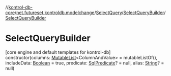 //[kontrol-db-core](../../../../index.md)/[net.futureset.kontroldb.modelchange](../../index.md)/[SelectQuery](../index.md)/[SelectQueryBuilder](index.md)/[SelectQueryBuilder](-select-query-builder.md)

# SelectQueryBuilder

[core engine and default templates for kontrol-db]\
constructor(columns: [MutableList](https://kotlinlang.org/api/latest/jvm/stdlib/kotlin.collections/-mutable-list/index.html)&lt;ColumnAndValue&gt; = mutableListOf(), includeData: [Boolean](https://kotlinlang.org/api/latest/jvm/stdlib/kotlin/-boolean/index.html) = true, predicate: [SqlPredicate](../../-sql-predicate/index.md)? = null, alias: [String](https://kotlinlang.org/api/latest/jvm/stdlib/kotlin/-string/index.html)? = null)
